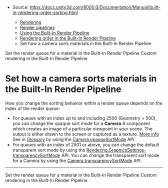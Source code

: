 * Source: https://docs.unity3d.com/6000.0/Documentation/Manual/built-in-rendering-order-sorting.html

  * [Rendering](https://docs.unity3d.com/6000.0/Documentation/Manual/rendering-and-post-processing.html)
  * [Render pipelines](https://docs.unity3d.com/6000.0/Documentation/Manual/render-pipelines.html)
  * [Using the Built-In Render Pipeline](https://docs.unity3d.com/6000.0/Documentation/Manual/built-in-render-pipeline.html)
  * [Rendering order in the Built-In Render Pipeline](https://docs.unity3d.com/6000.0/Documentation/Manual/built-in-rendering-order-landing.html)
  * Set how a camera sorts materials in the Built-In Render Pipeline


[](https://docs.unity3d.com/6000.0/Documentation/Manual/built-in-rendering-order-set-queue.html)
Set the render queue for a material in the Built-In Render Pipeline
[](https://docs.unity3d.com/6000.0/Documentation/Manual/GraphicsCommandBuffers-landing.html)
Custom rendering in the Built-In Render Pipeline
# Set how a camera sorts materials in the Built-In Render Pipeline
How you change the sorting behavior within a render queue depends on the index of the render queue:
  * For queues with an index up to and including 2500 (Geometry + 500), you can change the opaque sort mode for a **Camera** A component which creates an image of a particular viewpoint in your scene. The output is either drawn to the screen or captured as a texture. [More info](https://docs.unity3d.com/6000.0/Documentation/Manual/CamerasOverview.html)  
See in [Glossary](https://docs.unity3d.com/6000.0/Documentation/Manual/Glossary.html#Camera) by using the [Camera.opaqueSortMode](https://docs.unity3d.com/6000.0/Documentation/ScriptReference/Camera-opaqueSortMode.html) API.
  * For queues with an index of 2501 or above, you can change the default transparent sort mode by using the [Rendering.GraphicsSettings-transparencySortMode](https://docs.unity3d.com/6000.0/Documentation/ScriptReference/Rendering.GraphicsSettings-transparencySortMode.html) API. You can change the transparent sort mode for a Camera by using the [Camera.transparencySortMode](https://docs.unity3d.com/6000.0/Documentation/ScriptReference/Camera-transparencySortMode.html) API.


* * *
[](https://docs.unity3d.com/6000.0/Documentation/Manual/built-in-rendering-order-set-queue.html)
Set the render queue for a material in the Built-In Render Pipeline
[](https://docs.unity3d.com/6000.0/Documentation/Manual/GraphicsCommandBuffers-landing.html)
Custom rendering in the Built-In Render Pipeline
